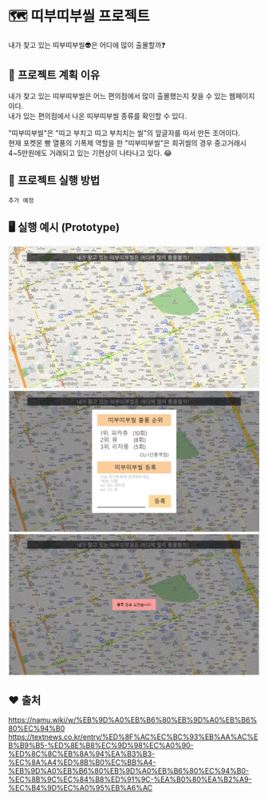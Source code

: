 # 🗺️ 띠부띠부씰 프로젝트 
내가 찾고 있는 띠부띠부씰👽은 어디에 많이 출몰할까❓ 

## 📍 프로젝트 계획 이유
내가 찾고 있는 띠부띠부씰은 어느 편의점에서 많이 출몰했는지 찾을 수 있는 웹페이지 이다.  
내가 있는 편의점에서 나온 띠부띠부씰 종류를 확인할 수 있다. 

"띠부띠부씰"은 "띠고 부치고 띠고 부치치는 씰"의 앞글자를 따서 만든 조어이다.   
현재 포켓몬 빵 열풍의 기폭제 역할을 한 "띠부띠부씰"은 희귀씰의 경우 중고거래시 4~5만원에도 거래되고 있는 기현상이 나타나고 있다. 😂

## 🔑 프로젝트 실행 방법 
``` bash
추가 예정
```
## 🖥️ 실행 예시 (Prototype)
![실행예시1](./image/%EC%8B%A4%ED%96%89%EC%98%88%EC%8B%9C1.PNG)
![실행예시2](./image/%EC%8B%A4%ED%96%89%EC%98%88%EC%8B%9C2.PNG)
![실행예시3](./image/%EC%8B%A4%ED%96%89%EC%98%88%EC%8B%9C3.PNG)

## ❤️ 출처
https://namu.wiki/w/%EB%9D%A0%EB%B6%80%EB%9D%A0%EB%B6%80%EC%94%B0   
https://textnews.co.kr/entry/%ED%8F%AC%EC%BC%93%EB%AA%AC%EB%B9%B5-%ED%8E%B8%EC%9D%98%EC%A0%90-%ED%8C%8C%EB%8A%94%EA%B3%B3-%EC%8A%A4%ED%8B%B0%EC%BB%A4-%EB%9D%A0%EB%B6%80%EB%9D%A0%EB%B6%80%EC%94%B0-%EC%8B%9C%EC%84%B8%ED%91%9C-%EA%B0%80%EA%B2%A9-%EC%B4%9D%EC%A0%95%EB%A6%AC